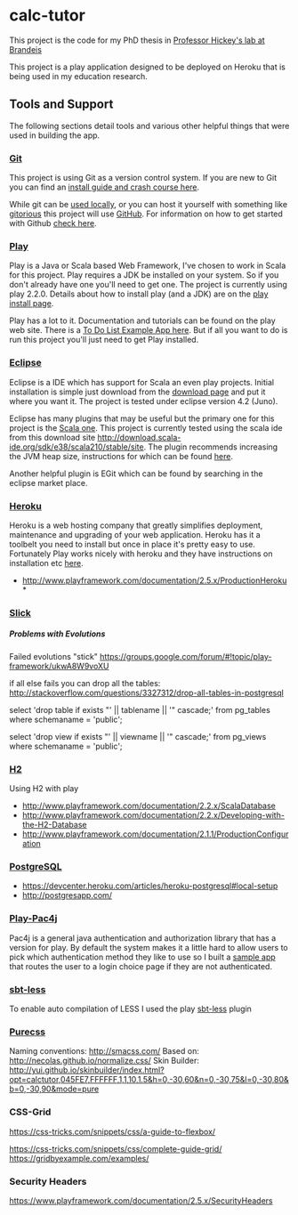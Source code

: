 # calc-tutor

This project is the code for my PhD thesis in [Professor Hickey's lab at Brandeis](http://www.cs.brandeis.edu/~tim/)

This project is a play application designed to be deployed on Heroku that is being used in my education research. 


## Tools and Support
The following sections detail tools and various other helpful things that were used in building the app.

### [Git](http://git-scm.com/)
This project is using Git as a version control system. If you are new to Git you can find an [install guide and crash course here](http://git-scm.com/book/en/Getting-Started-Git-Basics). 

While git can be [used locally](http://tiredblogger.wordpress.com/2009/11/09/creating-local-git-repositories-yeah-its-that-simple/), or you can host it yourself with something like [gitorious](http://gitorious.org/) this project will use [GitHub](https://github.com/). For information on how to get started with Github [check here](https://help.github.com/articles/set-up-git).

### [Play](http://www.playframework.com/)

Play is a Java or Scala based Web Framework, I've chosen to work in Scala for this project. Play requires a JDK be installed on your system. So if you don't already have one you'll need to get one. The project is currently using play 2.2.0. Details about how to install play (and a JDK) are on the [play install page](http://www.playframework.com/documentation/2.2.x/Installing).

Play has a lot to it. Documentation and tutorials can be found on the play web site. There is a [To Do List Example App here](http://www.playframework.com/documentation/2.2.x/ScalaTodoList). But if all you want to do is run this project you'll just need to get Play installed.

### [Eclipse](http://www.eclipse.org/)

Eclipse is a IDE which has support for Scala an even play projects. Initial installation is simple just download from the [download page](http://www.eclipse.org/downloads/) and put it where you want it. The project is tested under eclipse version 4.2 (Juno). 

Eclipse has many plugins that may be useful but the primary one for this project is the [Scala one](http://scala-ide.org/download/current.html). This project is currently tested using the scala ide from this download site http://download.scala-ide.org/sdk/e38/scala210/stable/site. The plugin recommends increasing the JVM heap size, instructions for which can be found [here](http://wiki.eclipse.org/FAQ_How_do_I_increase_the_heap_size_available_to_Eclipse%3F).

Another helpful plugin is EGit which can be found by searching in the eclipse market place.

### [Heroku](https://www.heroku.com/)

Heroku is a web hosting company that greatly simplifies deployment, maintenance and upgrading of your web application. Heroku has it a toolbelt you need to install but once in place it's pretty easy to use. Fortunately Play works nicely with heroku and they have instructions on installation etc [here](http://www.playframework.com/documentation/2.1.3/ProductionHeroku).

* http://www.playframework.com/documentation/2.5.x/ProductionHeroku * 

### [Slick](http://slick.lightbend.com/) 


##### Problems with Evolutions
Failed evolutions "stick"
https://groups.google.com/forum/#!topic/play-framework/ukwA8W9voXU

if all else fails you can drop all the tables:
http://stackoverflow.com/questions/3327312/drop-all-tables-in-postgresql

select 'drop table if exists "' || tablename || '" cascade;' from pg_tables where schemaname = 'public';

select 'drop view if exists "' || viewname || '" cascade;' from pg_views where schemaname = 'public';

 
### [H2](http://www.h2database.com/) 
Using H2 with play 

* http://www.playframework.com/documentation/2.2.x/ScalaDatabase
* http://www.playframework.com/documentation/2.2.x/Developing-with-the-H2-Database
* http://www.playframework.com/documentation/2.1.1/ProductionConfiguration

### [PostgreSQL](http://www.postgresql.org/)

* https://devcenter.heroku.com/articles/heroku-postgresql#local-setup
* http://postgresapp.com/

### [Play-Pac4j](https://github.com/pac4j/play-pac4j)
Pac4j is a general java authentication and authorization library that has a version for play.
By default the system makes it a little hard to allow users to pick which authentication method they like to use so I built a [sample app](https://github.com/kristiankime/play-pac4j-slick/) that routes the user to a login choice page if they are not authenticated.  

### [sbt-less](https://github.com/sbt/sbt-less)
To enable auto compilation of LESS I used the play [sbt-less](https://github.com/sbt/sbt-less) plugin

### [Purecss](http://purecss.io/)
Naming conventions: http://smacss.com/
Based on: http://necolas.github.io/normalize.css/
Skin Builder: http://yui.github.io/skinbuilder/index.html?opt=calctutor,045FE7,FFFFFF,1,1,10,1.5&h=0,-30,60&n=0,-30,75&l=0,-30,80&b=0,-30,90&mode=pure

### CSS-Grid
https://css-tricks.com/snippets/css/a-guide-to-flexbox/

https://css-tricks.com/snippets/css/complete-guide-grid/
https://gridbyexample.com/examples/

### Security Headers
https://www.playframework.com/documentation/2.5.x/SecurityHeaders